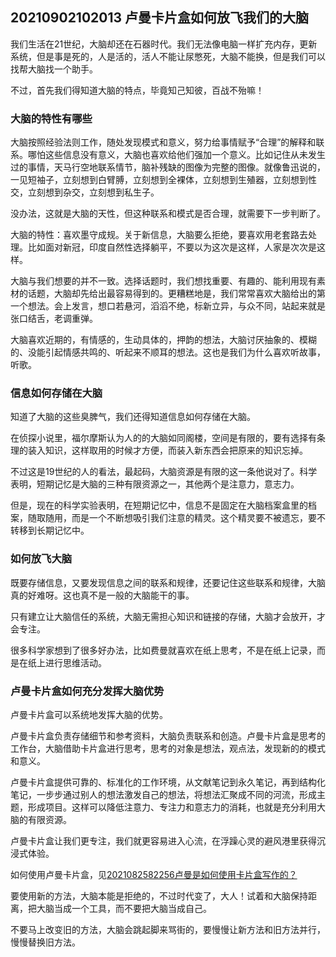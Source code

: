 ## 20210902102013 卢曼卡片盒如何放飞我们的大脑

我们生活在21世纪，大脑却还在石器时代。我们无法像电脑一样扩充内存，更新系统，但是事是死的，人是活的，活人不能让尿憋死，大脑不能换，但是我们可以找帮大脑找一个助手。

不过，首先我们得知道大脑的特点，毕竟知己知彼，百战不殆嘛！

### 大脑的特性有哪些

大脑按照经验法则工作，随处发现模式和意义，努力给事情赋予“合理”的解释和联系。哪怕这些信息没有意义，大脑也喜欢给他们强加一个意义。比如记住从未发生过的事情，天马行空地联系情节，脑补残缺的图像为完整的图像。就像鲁迅说的，一见短袖子，立刻想到白臂膊，立刻想到全裸体，立刻想到生殖器，立刻想到性交，立刻想到杂交，立刻想到私生子。

没办法，这就是大脑的天性，但这种联系和模式是否合理，就需要下一步判断了。

大脑的特性：喜欢墨守成规。关于新信息，大脑要么拒绝，要喜欢用老套路去处理。比如面对新冠，印度自然性选择躺平，不要以为这次是这样，人家是次次是这样。

大脑与我们想要的并不一致。选择话题时，我们想找重要、有趣的、能利用现有素材的话题，大脑却先给出最容易得到的。更糟糕地是，我们常常喜欢大脑给出的第一个想法。会上发言，想口若悬河，滔滔不绝，标新立异，与众不同，站起来就是张口结舌，老调重弹。

大脑喜欢近期的，有情感的，生动具体的，押韵的想法，大脑讨厌抽象的、模糊的、没能引起情感共鸣的、听起来不顺耳的想法。这也是我们为什么喜欢听故事，听歌。

### 信息如何存储在大脑

知道了大脑的这些臭脾气，我们还得知道信息如何存储在大脑。

在侦探小说里，福尔摩斯认为人的的大脑如同阁楼，空间是有限的，要有选择有条理的装入知识，这样取用的时候才方便，而装入新东西会把原来的知识忘掉。

不过这是19世纪的人的看法，最起码，大脑资源是有限的这一条他说对了。科学表明，短期记忆是大脑的三种有限资源之一，其他两个是注意力，意志力。

但是，现在的科学实验表明，在短期记忆中，信息不是固定在大脑档案盒里的档案，随取随用，而是一个不断想吸引我们注意的精灵。这个精灵要不被遗忘，要不转移到长期记忆中。

### 如何放飞大脑

既要存储信息，又要发现信息之间的联系和规律，还要记住这些联系和规律，大脑真的好难呀。这也真不是一般的大脑能干的事。

只有建立让大脑信任的系统，大脑无需担心知识和链接的存储，大脑才会放开，才会专注。

很多科学家想到了很多好办法，比如费曼就喜欢在纸上思考，不是在纸上记录，而是在纸上进行思维活动。

### 卢曼卡片盒如何充分发挥大脑优势

卢曼卡片盒可以系统地发挥大脑的优势。

卢曼卡片盒负责存储细节和参考资料，大脑负责联系和创造。卢曼卡片盒是思考的工作台，大脑借助卡片盒进行思考，思考的对象是想法，观点法，发现新的的模式和意义。

卢曼卡片盒提供可靠的、标准化的工作环境，从文献笔记到永久笔记，再到结构化笔记，一步步通过别人的想法激发自己的想法，将想法汇聚成不同的河流，形成主题，形成项目。这样可以降低注意力、专注力和意志力的消耗，也就是充分利用大脑的有限资源。

卢曼卡片盒让我们更专注，我们就更容易进入心流，在浮躁心灵的避风港里获得沉浸式体验。

如何使用卢曼卡片盒，见[2021082582256卢曼是如何使用卡片盒写作的？](https://dynalist.io/d/a06Qg64L_GM6DzqZaQc5Fw_m#z=RhzSlFQFsDDZ84TN5zOJkc-l)

要使用新的方法，大脑本能是拒绝的，不过时代变了，大人！试着和大脑保持距离，把大脑当成一个工具，而不要把大脑当成自己。

不要马上改变旧的方法，大脑会跳起脚来骂街的，要慢慢让新方法和旧方法并行，慢慢替换旧方法。


